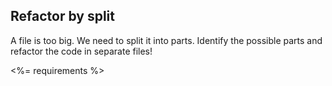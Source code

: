 ## Refactor by split

A file is too big. We need to split it into parts.
Identify the possible parts and refactor the code in separate files!

<%= requirements %>
